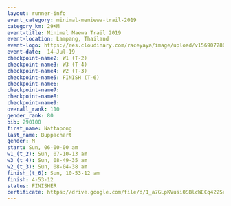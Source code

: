 ```yaml
---
layout: runner-info 
event_category: minimal-meniewa-trail-2019 
category_km: 29KM 
event-title: Minimal Maewa Trail 2019 
event-location: Lampang, Thailand 
event-logo: https://res.cloudinary.com/raceyaya/image/upload/v1569072805/logo/minimal-trail_ktnvsp.jpg 
event-date:  14-Jul-19 
checkpoint-name2: W1 (T-2) 
checkpoint-name3: W3 (T-4) 
checkpoint-name4: W2 (T-3) 
checkpoint-name5: FINISH (T-6) 
checkpoint-name6: 
checkpoint-name7: 
checkpoint-name8: 
checkpoint-name9: 
overall_rank: 110
gender_rank: 80
bib: 290100
first_name: Nattapong
last_name: Buppachart
gender: M
start: Sun, 06-00-00 am
w1_(t_2): Sun, 07-10-13 am
w3_(t_4): Sun, 08-49-35 am
w2_(t_3): Sun, 08-04-38 am
finish_(t_6): Sun, 10-53-12 am
finish: 4-53-12
status: FINISHER
certificate: https://drive.google.com/file/d/1_a7GLpKVusi0SBlcWECq422SrSYxiOTf/view?usp=sharing
---
```

